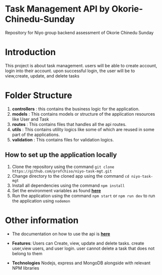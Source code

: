 # Task Management API by Okorie-Chinedu-Sunday

Repository for Niyo group backend assessment of Okorie Chinedu Sunday

# Introduction

This project is about task management. users will be able to create account, login into their account. upon successful login, the user will be to view,create, update, and delete tasks

# Folder Structure

1. **controllers** : this contains the business logic for the application.
2. **models** : This contains models or structure of the application resources like User and Task
3. **routes** : This contains files that handles all the api routes.
4. **utils** : This contains utility logics like some of which are reused in some part of the applications.
5. **validation** : This contains files for validation logics.

## How to set up the application locally

1. Clone the repository using the command `git clone https://github.com/profchiso/niyo-task-mgt.git`
2. Change directory to the cloned app using the command `cd niyo-task-mgt`
3. Install all dependencies using the command `npm install`
4. Set the environment variables as found **[here](https://github.com/profchiso/niyo-task-mgt/blob/dev/.env.example.txt)**
5. Run the application using the command `npm start` or `npm run dev` to run the application using `nodemon`

# Other information

- The documentation on how to use the api is **[here](https://documenter.getpostman.com/view/7669287/2sA3QmCuJx)**

- **Features**: Users can Create, view, update and delete tasks. create user,view users, and user login. user cannot delete a task that does not belong to them

- **Technologies** Nodejs, express and MongoDB alongside with relevant NPM libraries
